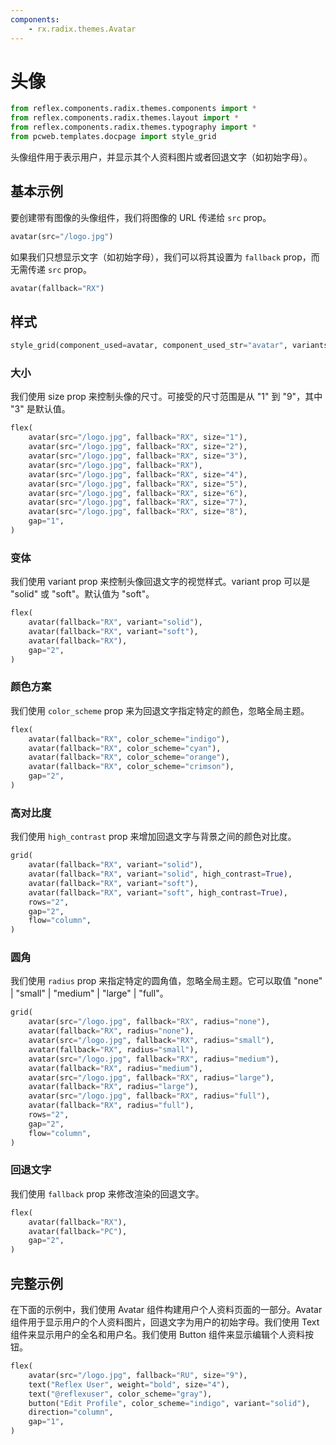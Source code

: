 ```yaml
---
components:
    - rx.radix.themes.Avatar
---
```

# 头像

```python exec
from reflex.components.radix.themes.components import *
from reflex.components.radix.themes.layout import *
from reflex.components.radix.themes.typography import *
from pcweb.templates.docpage import style_grid
```

头像组件用于表示用户，并显示其个人资料图片或者回退文字（如初始字母）。

## 基本示例

要创建带有图像的头像组件，我们将图像的 URL 传递给 `src` prop。

```python demo
avatar(src="/logo.jpg")
```

如果我们只想显示文字（如初始字母），我们可以将其设置为 `fallback` prop，而无需传递 `src` prop。

```python demo
avatar(fallback="RX")
```

## 样式

```python eval
style_grid(component_used=avatar, component_used_str="avatar", variants=["solid", "soft"], fallback="RX")
```

### 大小

我们使用 size prop 来控制头像的尺寸。可接受的尺寸范围是从 "1" 到 "9"，其中 "3" 是默认值。

```python demo
flex(
    avatar(src="/logo.jpg", fallback="RX", size="1"),
    avatar(src="/logo.jpg", fallback="RX", size="2"),
    avatar(src="/logo.jpg", fallback="RX", size="3"),
    avatar(src="/logo.jpg", fallback="RX"),
    avatar(src="/logo.jpg", fallback="RX", size="4"),
    avatar(src="/logo.jpg", fallback="RX", size="5"),
    avatar(src="/logo.jpg", fallback="RX", size="6"),
    avatar(src="/logo.jpg", fallback="RX", size="7"),
    avatar(src="/logo.jpg", fallback="RX", size="8"),
    gap="1",
)
```

### 变体

我们使用 variant prop 来控制头像回退文字的视觉样式。variant prop 可以是 "solid" 或 "soft"。默认值为 "soft"。

```python demo
flex(
    avatar(fallback="RX", variant="solid"),
    avatar(fallback="RX", variant="soft"),
    avatar(fallback="RX"),
    gap="2",
)
```

### 颜色方案

我们使用 `color_scheme` prop 来为回退文字指定特定的颜色，忽略全局主题。

```python demo
flex(
    avatar(fallback="RX", color_scheme="indigo"),
    avatar(fallback="RX", color_scheme="cyan"),
    avatar(fallback="RX", color_scheme="orange"),
    avatar(fallback="RX", color_scheme="crimson"),
    gap="2",
)
```

### 高对比度

我们使用 `high_contrast` prop 来增加回退文字与背景之间的颜色对比度。

```python demo
grid(
    avatar(fallback="RX", variant="solid"),
    avatar(fallback="RX", variant="solid", high_contrast=True),
    avatar(fallback="RX", variant="soft"),
    avatar(fallback="RX", variant="soft", high_contrast=True),
    rows="2",
    gap="2",
    flow="column",
)
```

### 圆角

我们使用 `radius` prop 来指定特定的圆角值，忽略全局主题。它可以取值 "none" | "small" | "medium" | "large" | "full"。

```python demo
grid(
    avatar(src="/logo.jpg", fallback="RX", radius="none"),
    avatar(fallback="RX", radius="none"),
    avatar(src="/logo.jpg", fallback="RX", radius="small"),
    avatar(fallback="RX", radius="small"),
    avatar(src="/logo.jpg", fallback="RX", radius="medium"),
    avatar(fallback="RX", radius="medium"),
    avatar(src="/logo.jpg", fallback="RX", radius="large"),
    avatar(fallback="RX", radius="large"),
    avatar(src="/logo.jpg", fallback="RX", radius="full"),
    avatar(fallback="RX", radius="full"),
    rows="2",
    gap="2",
    flow="column",
)
```

### 回退文字

我们使用 `fallback` prop 来修改渲染的回退文字。

```python demo
flex(
    avatar(fallback="RX"),
    avatar(fallback="PC"),
    gap="2",
)
```

## 完整示例

在下面的示例中，我们使用 Avatar 组件构建用户个人资料页面的一部分。Avatar 组件用于显示用户的个人资料图片，回退文字为用户的初始字母。我们使用 Text 组件来显示用户的全名和用户名。我们使用 Button 组件来显示编辑个人资料按钮。

```python demo
flex(
    avatar(src="/logo.jpg", fallback="RU", size="9"),
    text("Reflex User", weight="bold", size="4"),
    text("@reflexuser", color_scheme="gray"),
    button("Edit Profile", color_scheme="indigo", variant="solid"),
    direction="column",
    gap="1",
)
```

